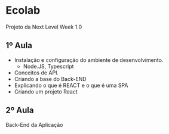# Ecolab
Projeto da Next Level Week 1.0

## 1º Aula
- Instalação e configuração do ambiente de desenvolvimento.
  - Node.JS, Typescript
- Conceitos de API.
- Criando a base do Back-END
- Explicando o que é REACT e o que é uma SPA
- Criando um projeto React
## 2º Aula
Back-End da Aplicação
